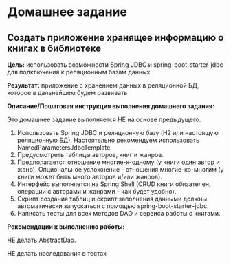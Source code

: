 # Домашнее задание

## Создать приложение хранящее информацию о книгах в библиотеке

**Цель:**  использовать возможности Spring JDBC и spring-boot-starter-jdbc для подключения к реляционным базам данных

**Результат:** приложение с хранением данных в реляционной БД, которое в дальнейшем будем развивать

**Описание/Пошаговая инструкция выполнения домашнего задания:**

Это домашнее задание выполняется НЕ на основе предыдущего.

1. Использовать Spring JDBC и реляционную базу (H2 или настоящую реляционную БД). Настоятельно рекомендуем использовать NamedParametersJdbcTemplate
2. Предусмотреть таблицы авторов, книг и жанров.
3. Предполагается отношение многие-к-одному (у книги один автор и жанр). Опциональное усложнение - отношения многие-ко-многим (у книги может быть много авторов и/или жанров).
4. Интерфейс выполняется на Spring Shell (CRUD книги обязателен, операции с авторами и жанрами - как будет удобно).
5. Скрипт создания таблиц и скрипт заполнения данными должны автоматически запускаться с помощью spring-boot-starter-jdbc.
6. Написать тесты для всех методов DAO и сервиса работы с книгами. 

**Рекомендации к выполнению работы:**

НЕ делать AbstractDao.

НЕ делать наследования в тестах